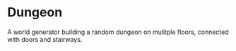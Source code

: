 # Dungeon
A world generator building a random dungeon on mulitple floors, connected with doors and stairways.
